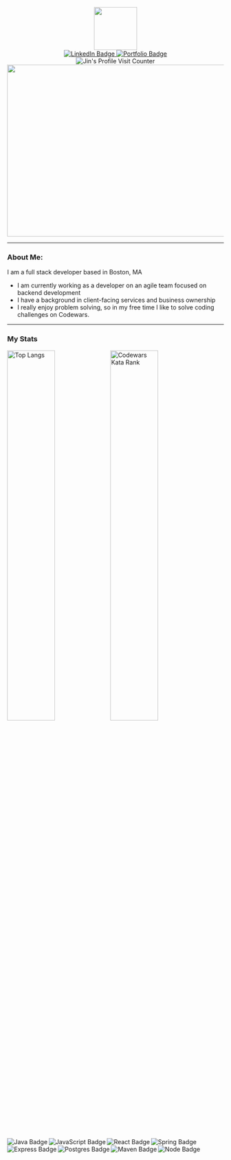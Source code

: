 <div id="header" align="center">
  <img src="https://media.giphy.com/media/M9gbBd9nbDrOTu1Mqx/giphy.gif" width="100"/>
</div>

<div id="badges" align="center">
  <a href="https://www.linkedin.com/in/jinimb/">
    <img src="https://img.shields.io/badge/LinkedIn-blue?style=for-the-badge&logo=linkedin&logoColor=white" alt="LinkedIn Badge"/>
  </a>
  <a href="my portfolio link">
    <img src="https://img.shields.io/badge/Portfolio-red?style=for-the-badge&logo=portfolio&logoColor=white" alt="Portfolio Badge"/>
  </a>
</div>

<div id="Visit Counter" align="center">
  <img src="https://komarev.com/ghpvc/?username=jinimbrancalhao&style=flat-square&color=blue" alt="Jin's Profile Visit Counter"/>
</div>

<div align="center">
  <img src="https://media.giphy.com/media/citBl9yPwnUOs/giphy.gif" width="700" height="400"/>
</div>

---

### About Me:

I am a full stack developer based in Boston, MA

- I am currently working as a developer on an agile team focused on backend development
- I have a background in client-facing services and business ownership
- I really enjoy problem solving, so in my free time I like to solve coding challenges on Codewars.

--- 

### My Stats

<img align="left" alt="Top Langs" width="47%" src="https://github-readme-stats.vercel.app/api/top-langs/?username=jinimbrancalhao&layout=compact" />

<img align="left" alt="Codewars Kata Rank" width="47%" src="https://www.codewars.com/users/jinimbrancalhao/badges/large" />

<div>

  <img align="left" alt="Java Badge" src="https://img.shields.io/badge/java-%23ED8B00.svg?style=for-the-badge&logo=java&logoColor=white"/> 

  <img align="left" alt="JavaScript Badge" src="https://img.shields.io/badge/javascript-%23323330.svg?style=for-the-badge&logo=javascript&logoColor=%23F7DF1E"/> 

  <img align="left" alt="React Badge" src="https://img.shields.io/badge/react-%2320232a.svg?style=for-the-badge&logo=react&logoColor=%2361DAFB"/>

  <img align="left" alt="Spring Badge" src="https://img.shields.io/badge/spring-%236DB33F.svg?style=for-the-badge&logo=spring&logoColor=white"/>

  <img align="left" alt="Express Badge" src="https://img.shields.io/badge/express.js-%23404d59.svg?style=for-the-badge&logo=express&logoColor=%2361DAFB"/>

  <img align="left" alt="Postgres Badge" src="https://img.shields.io/badge/postgres-%23316192.svg?style=for-the-badge&logo=postgresql&logoColor=white"/>

  <img align="left" alt="Maven Badge" src="https://img.shields.io/badge/Apache%20Maven-C71A36?style=for-the-badge&logo=Apache%20Maven&logoColor=white"/>

  <img align="left" alt="Node Badge" src="https://img.shields.io/badge/node.js-6DA55F?style=for-the-badge&logo=node.js&logoColor=white"/>
  
</div>  



